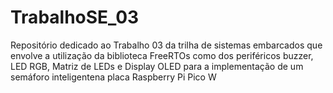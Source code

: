 # TrabalhoSE_03
Repositório dedicado ao Trabalho 03 da trilha de sistemas embarcados que envolve a utilização da biblioteca FreeRTOs como dos periféricos buzzer, LED RGB, Matriz de LEDs e Display OLED para a implementação de um semáforo inteligentena placa Raspberry Pi Pico W
